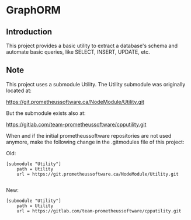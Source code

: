 # GraphORM

## Introduction

This project provides a basic utility to extract a database's schema and automate basic queries, like SELECT, INSERT,  UPDATE, etc.

## Note

This project uses a submodule Utility. The Utility submodule was originally located at:

https://git.prometheussoftware.ca/NodeModule/Utility.git

But the submodule exists also at:

https://gitlab.com/team-prometheussoftware/cpputility.git

When and if the initial prometheussoftware repositories are not used anymore, make the following change in the .gitmodules file of this project:

Old:
```
[submodule "Utility"]
	path = Utility
	url = https://git.prometheussoftware.ca/NodeModule/Utility.git
    
```

New:
```
[submodule "Utility"]
	path = Utility
	url = https://gitlab.com/team-prometheussoftware/cpputility.git
    
```
